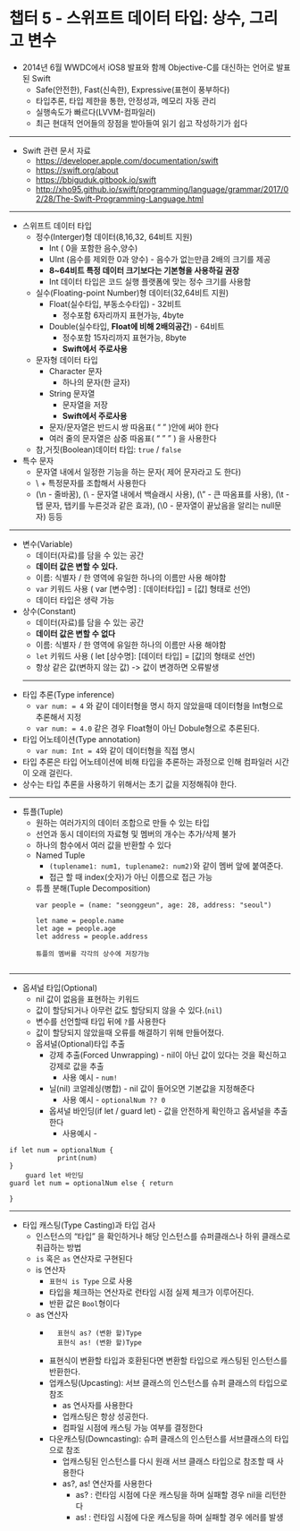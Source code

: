 #  챕터 5 -  스위프트 데이터 타입: 상수, 그리고 변수 #


* 2014년 6월 WWDC에서 iOS8 발표와 함께 Objective-C를 대신하는 언어로 발표된 Swift
  * Safe(안전한), Fast(신속한), Expressive(표현이 풍부하다)
  * 타입추론, 타입 제한을 통한, 안정성과, 메모리 자동 관리
  * 실행속도가 빠르다(LVVM-컴파일러)
  * 최근 현대적 언어들의 장점을 받아들여 읽기 쉽고 작성하기가 쉽다
---
* Swift 관련 문서 자료
  * https://developer.apple.com/documentation/swift
  * https://swift.org/about
  * https://bbiguduk.gitbook.io/swift
  * http://xho95.github.io/swift/programming/language/grammar/2017/02/28/The-Swift-Programming-Language.html
---
- 스위프트 데이터 타입
  - 정수(Interger)형 데이터(8,16,32, 64비트 지원)
    - Int ( 0을 포함한 음수,양수)
    - UInt (음수를 제외한 0과 양수) - 음수가 없는만큼 2배의 크기를 제공
    - **8~64비트 특정 데이터 크기보다는 기본형을 사용하길 권장**
    - Int 데이터 타입은 코드 실행 플랫폼에 맞는 정수 크기를 사용함
  - 실수(Floating-point Number)형 데이터(32,64비트 지원)
    - Float(실수타입, 부동소수타입) - 32비트
      - 정수포함 6자리까지 표현가능, 4byte
    - Double(실수타입, **Float에 비해 2배의공간**) - 64비트
      - 정수포함 15자리까지 표현가능, 8byte
      - **Swift에서** **주로사용**
  - 문자형 데이터 타입
    - Character 문자
      - 하나의 문자(한 글자)
    - String 문자열
      - 문자열을 저장
      - **Swift에서 주로사용**
    - 문자/문자열은 반드시 쌍 따옴표( “ ” )안에 써야 한다
    - 여러 줄의 문자열은 삼중 따옴표( “ ” ” ) 을 사용한다 
  - 참,거짓(Boolean)데이터 타입: `true` / `false`
- 특수 문자
  - 문자열 내에서 일정한 기능을 하는 문자( 제어 문자라고 도 한다)
  - \\ + 특정문자를 조합해서 사용한다
  - (\n - 줄바꿈),  \(\\ - 문자열 내에서 백슬래시 사용),  (\” - 큰 따옴표를 사용),  (\t - 탭 문자, 탭키를 누른것과 같은 효과), (\0 - 문자열이 끝났음을 알리는 null문자) 등등 
---
- 변수(Variable)
  - 데이터(자료)를 담을 수 있는 공간
  - **데이터 값은 변할 수 있다.**
  - 이름: 식별자 / 한 영역에 유일한 하나의 이름만 사용 해야함
  - `var` 키워드 사용 ( var [변수명] : [데이터타입] = [값] 형태로 선언)
  - 데이터 타입은 생략 가능
- 상수(Constant)
  - 데이터(자료)를 담을 수 있는 공간
  - **데이터 값은 변할 수 없다**
  - 이름: 식별자 / 한 영역에 유일한 하나의 이름만 사용 해야함
  - `let` 키워드 사용 ( let [상수명]: [데이터 타입] = [값]의 형태로 선언)
  - 항상 같은 값(변하지 않는 값)  -> 값이 변경하면 오류발생
  - ---
- 타입 추론(Type inference)
  - `var num: = 4`   와 같이  데이터형을 명시 하지 않았을때  데이터형을 Int형으로 추론해서 지정
  - `var num: = 4.0` 같은 경우 Float형이 아닌 Dobule형으로 추론된다.
- 타입 어노테이션(Type annotation)
  - `var num: Int = 4`와 같이 데이터형을 직접 명시
- 타입 추론은 타입 어노테이션에 비해 타입을 추론하는 과정으로 인해 컴파일러 시간이 오래 걸린다.
- 상수는 타입 추론을 사용하기 위해서는 초기 값을 지정해줘야 한다.
---
- 튜플(Tuple)
  - 원하는 여러가지의 데이터 조합으로 만들 수 있는 타입
  - 선언과 동시 데이터의 자료형 및 멤버의 개수는 추가/삭제 불가
  - 하나의 함수에서 여러 값을 반환할 수 있다
  - Named Tuple
    - `(tuplename1: num1, tuplename2: num2)`와 같이  멤버 앞에 붙여준다.
    - 접근 할 때 index(숫자)가 아닌  이름으로 접근 가능
  - 튜플 분해(Tuple Decomposition)
    ``` 
    var people = (name: "seonggeun", age: 28, address: "seoul")
    
    let name = people.name
    let age = people.age
    let address = people.address
    
    튜플의 멤버를 각각의 상수에 저장가능
  ```
- ---
- 옵셔널 타입(Optional)
  - nil 값이 없음을 표현하는 키워드
  - 값이 할당되거나 아무런 값도 할당되지 않을 수 있다.(`nil`)
  - 변수를 선언할때 타입 뒤에 `?`를 사용한다
  - 값이 할당되지 않았을때 오류를 해결하기 위해 만들어졌다.
  - 옵셔널(Optional)타입 추출 
    - 강제 추출(Forced Unwrapping) -  nil이 아닌 값이 있다는 것을 확신하고 강제로 값을 추출
      - 사용 예시 -  `num!`
    - 닐(nil) 코얼레싱(병합) - nil 값이 들어오면 기본값을 지정해준다
      - 사용 예시 - `optionalNum ?? 0`
    - 옵셔널 바인딩(if let / guard let) - 값을 안전하게 확인하고 옵셔널을 추출한다
      - 사용예시 -
``` if let 바인딩
if let num = optionalNum {
			print(num)
}
	guard let 바인딩
guard let num = optionalNum else { return
   
}
```
			
---
- 타입 캐스팅(Type Casting)과 타입 검사
  - 인스턴스의  “타입” 을 확인하거나 해당 인스턴스를 슈퍼클래스나 하위 클래스로 취급하는 방법
  - `is` 혹은 `as` 연산자로 구현된다
  - is 연산자
    - ``표현식 is Type``  으로 사용
    - 타입을 체크하는 연산자로 런타임 시점 실제 체크가 이루어진다.
    - 반환 값은 `Bool`형이다
  * as 연산자
    * ```표현식 as (변환 할)Type
      	표현식 as? (변환 할)Type
      	표현식 as! (변환 할)Type
      ```
    - 표현식이 변환할 타입과 호환된다면 변환할 타입으로 캐스팅된 인스턴스를 반환한다.
    - 업캐스팅(Upcasting): 서브 클래스의 인스턴스를 슈퍼 클래스의 타입으로 참조
      - as 연사자를 사용한다
      - 업캐스팅은 항상 성공한다.
      - 컴파일 시점에 캐스팅 가능 여부를 결정한다
    - 다운캐스팅(Downcasting): 슈퍼 클래스의 인스턴스를 서브클래스의 타입으로 참조
      - 업캐스팅된 인스턴스를 다시 원래 서브 클래스 타입으로 참조할 때 사용한다
      - as?, as! 연산자를 사용한다
        - as? : 런타임 시점에 다운 캐스팅을 하며 실패할 경우 nil을 리턴한다
        - as! : 런타임 시점에 다운 캐스팅을 하며 실패할 경우 에러를 발생
      
    
